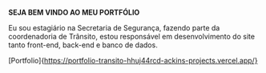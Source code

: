 **SEJA BEM VINDO AO MEU PORTFÓLIO**

Eu sou estagiário na Secretaria de Segurança, fazendo parte da coordenadoria de Trânsito, estou responsável em desenvolvimento do site tanto front-end, back-end e banco de dados.

[Portfolio]{https://portfolio-transito-hhuj44rcd-ackins-projects.vercel.app/}
